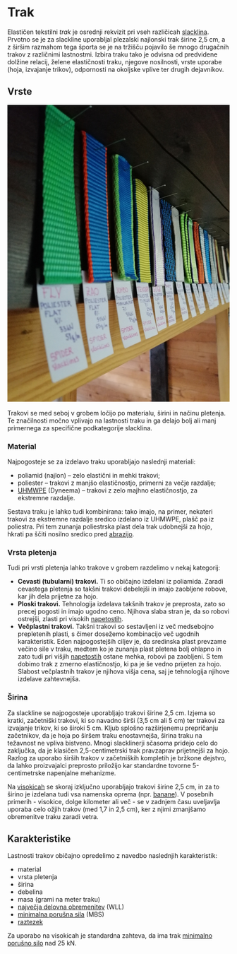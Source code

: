 # Trak

Elastičen tekstilni _trak_ je osrednji rekvizit pri vseh različicah
[slacklina](/slackline). Prvotno se je za slackline uporabljal plezalski
najlonski trak širine 2,5 cm, a z širšim razmahom tega športa se je na tržišču
pojavilo še mnogo drugačnih trakov z različnimi lastnostmi. Izbira traku tako je
odvisna od predvidene dolžine relacij, želene elastičnosti traku, njegove
nosilnosti, vrste uporabe (hoja, izvajanje trikov), odpornosti na okoljske
vplive ter drugih dejavnikov.

## Vrste

![Trak](images/trak.jpg)

Trakovi se med seboj v grobem ločijo po materialu, širini in načinu pletenja. Te
značilnosti močno vplivajo na lastnosti traku in ga delajo bolj ali manj
primernega za specifične podkategorije slacklina.

### Material

Najpogosteje se za izdelavo traku uporabljajo naslednji materiali:

- poliamid (najlon) – zelo elastični in mehki trakovi;
- poliester – trakovi z manjšo elastičnostjo, primerni za večje razdalje;
- [UHMWPE](https://en.wikipedia.org/wiki/UHMWPE) (Dyneema) – trakovi z zelo
  majhno elastičnostjo, za ekstremne razdalje.

Sestava traku je lahko tudi kombinirana: tako imajo, na primer, nekateri trakovi
za ekstremne razdalje sredico izdelano iz UHMWPE, plašč pa iz poliestra. Pri tem
zunanja poliestrska plast dela trak udobnejši za hojo, hkrati pa ščiti nosilno
sredico pred [abrazijo](/abrazija).

### Vrsta pletenja

Tudi pri vrsti pletenja lahko trakove v grobem razdelimo v nekaj kategorij:

- **Cevasti (tubularni) trakovi.** Ti so običajno izdelani iz poliamida. Zaradi
  cevastega pletenja so takšni trakovi debelejši in imajo zaobljene robove, kar
  jih dela prijetne za hojo.
- **Ploski trakovi.** Tehnologija izdelava takšnih trakov je preprosta, zato so
  precej pogosti in imajo ugodno ceno. Njihova slaba stran je, da so robovi
  ostrejši, zlasti pri visokih [napetostih](/napetost).
- **Večplastni trakovi.** Takšni trakovi so sestavljeni iz več medsebojno
  prepletenih plasti, s čimer dosežemo kombinacijo več ugodnih karakteristik.
  Eden najpogostejših ciljev je, da sredinska plast prevzame večino sile v
  traku, medtem ko je zunanja plast pletena bolj ohlapno in zato tudi pri
  višjih [napetostih](/napetost) ostane mehka, robovi pa zaobljeni. S tem dobimo
  trak z zmerno elastičnostjo, ki pa je še vedno prijeten za hojo. Slabost
  večplastnih trakov je njihova višja cena, saj je tehnologija njihove izdelave
  zahtevnejša.

### Širina

Za slackline se najpogosteje uporabljajo trakovi širine 2,5 cm. Izjema so
kratki, začetniški trakovi, ki so navadno širši (3,5 cm ali 5 cm) ter trakovi za
izvajanje trikov, ki so široki 5 cm. Kljub splošno razširjenemu prepričanju
začetnikov, da je hoja po širšem traku enostavnejša, širina traku na težavnost
ne vpliva bistveno. Mnogi slacklinerji sčasoma pridejo celo do zaključka, da je
klasičen 2,5-centimetrski trak pravzaprav prijetnejši za hojo. Razlog za uporabo
širših trakov v začetniških kompletih je bržkone dejstvo, da lahko proizvajalci
preprosto priložijo kar standardne tovorne 5-centimetrske napenjalne mehanizme.

Na [visokicah](/visokica) se skoraj izključno uporabljajo trakovi širine 2,5 cm,
in za to širino je izdelana tudi vsa namenska oprema (npr. [banane](/banana)). V
posebnih primerih - visokice, dolge kilometer ali več - se v zadnjem času
uveljavlja uporaba celo ožjih trakov (med 1,7 in 2,5 cm), ker z njimi zmanjšamo
obremenitve traku zaradi vetra.

## Karakteristike

Lastnosti trakov običajno opredelimo z navedbo naslednjih karakteristik:

- material
- vrsta pletenja
- širina
- debelina
- masa (grami na meter traku)
- [največja delovna obremenitev](/najvecja-delovna-obremenitev) (WLL)
- [minimalna porušna sila](/minimalna-porusna-sila) (MBS)
- [raztezek](/raztezek)

Za uporabo na visokicah je standardna zahteva, da ima trak
[minimalno porušno silo](/minimalna-porusna-sila) nad 25 kN.
